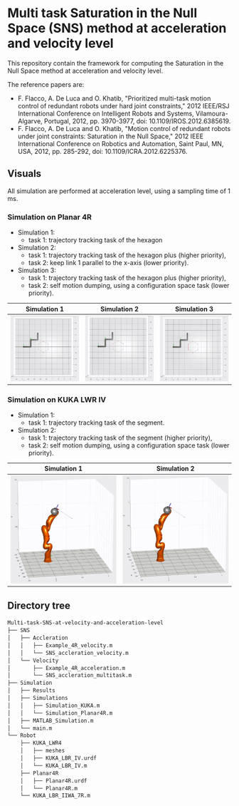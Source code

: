 # Multi task Saturation in the Null Space (SNS) method at acceleration and velocity level

This repository contain the framework for computing the Saturation in the Null Space method at acceleration and velocity level.

The reference papers are:
- F. Flacco, A. De Luca and O. Khatib, "Prioritized multi-task motion control of redundant robots under hard joint constraints," 2012 IEEE/RSJ International Conference on Intelligent Robots and Systems, Vilamoura-Algarve, Portugal, 2012, pp. 3970-3977, doi: 10.1109/IROS.2012.6385619.
- F. Flacco, A. De Luca and O. Khatib, "Motion control of redundant robots under joint constraints: Saturation in the Null Space," 2012 IEEE International Conference on Robotics and Automation, Saint Paul, MN, USA, 2012, pp. 285-292, doi: 10.1109/ICRA.2012.6225376.

## Visuals

All simulation are performed at acceleration level, using a sampling time of 1 ms.

### Simulation on Planar 4R

- Simulation 1: 
  - task 1: trajectory tracking task of the hexagon
- Simulation 2: 
  - task 1: trajectory tracking task of the hexagon plus (higher priority),
  - task 2: keep link 1 parallel to the x-axis (lower priority).
- Simulation 3: 
  - task 1: trajectory tracking task of the hexagon plus (higher priority),
  - task 2: self motion dumping, using a configuration space task (lower priority).

| Simulation 1                                                        | Simulation 2                                                                | Simulation 3                                                                |                                    
| -------------------------------------------------------------------- | ----------------------------------------------------------------------------| ----------------------------------------------------------------------------|   
|![Alt Text](/Simulation/Results/Planar4R/task1/Video/gif/cropped.gif) | ![Alt Text](/Simulation/Results/Planar4R/task1_task2/Video/gif/cropped.gif) | ![Alt Text](/Simulation/Results/Planar4R/task1_task3/Video/gif/cropped.gif)|


### Simulation on KUKA LWR IV
- Simulation 1: 
  - task 1: trajectory tracking task of the segment.
- Simulation 2: 
  - task 1: trajectory tracking task of the segment (higher priority),
  - task 2: self motion dumping, using a configuration space task (lower priority).

| Simulation 1                                                        | Simulation 2                                                                |
| ------------------------------------------------------------------- | ----------------------------------------------------------------------------|
|![Alt Text](/Simulation/Results/KUKA_LBR_IV/task1/Video/gif/cropped.gif) | ![Alt Text](/Simulation/Results/KUKA_LBR_IV/task1_task2/Video/gif/cropped.gif) |


## Directory tree
```sh
Multi-task-SNS-at-velocity-and-acceleration-level
├── SNS
│   ├── Accleration
│   │   ├── Example_4R_velocity.m
│   │   └── SNS_accleration_velocity.m
│   └── Velocity        
│       ├── Example_4R_acceleration.m
│       └── SNS_accleration_multitask.m
├── Simulation
│   ├── Results
│   ├── Simulations
│   │   ├── Simulation_KUKA.m
│   │   └── Simulation_Planar4R.m
│   ├── MATLAB_Simulation.m
│   └── main.m
└── Robot   
    ├── KUKA_LWR4
    │   ├── meshes
    │   ├── KUKA_LBR_IV.urdf
    │   └── KUKA_LBR_IV.m    
    ├── Planar4R    
    │   ├── Planar4R.urdf
    │   └── Planar4R.m    
    └── KUKA_LBR_IIWA_7R.m
```